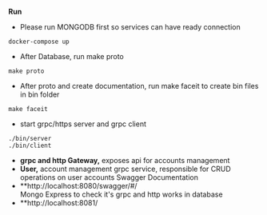 **Run**
* Please run MONGODB first so services can have ready connection
```shell
docker-compose up 
```
* After  Database, run make proto
```shell
make proto
```

* After  proto and create documentation, run make faceit to create bin files in bin folder
```shell
make faceit
```

* start grpc/https server and grpc client 
```shell
./bin/server
./bin/client
```



* **grpc and http Gateway,** exposes api for accounts management
* **User,** account management grpc service, responsible for CRUD operations on user accounts
   Swagger Documentation
* **http://localhost:8080/swagger/#/  
  Mongo Express to check it's grpc and http works in database
* **http://localhost:8081/
